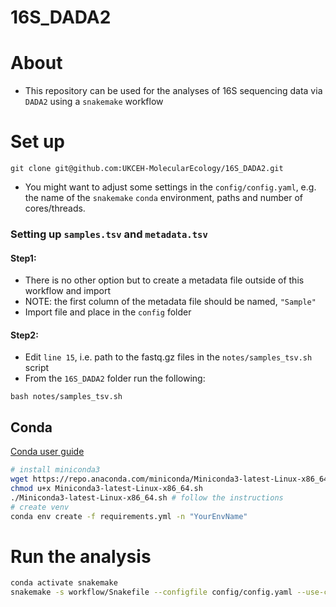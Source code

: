 # 16S_DADA2
# About
- This repository can be used for the analyses of 16S sequencing data via `DADA2` using a `snakemake` workflow

# Set up
```
git clone git@github.com:UKCEH-MolecularEcology/16S_DADA2.git
```

- You might want to adjust some settings in the `config/config.yaml`, e.g.
the name of the `snakemake` `conda` environment, paths and number of cores/threads.

### Setting up `samples.tsv` and `metadata.tsv`

#### Step1:
- There is no other option but to create a metadata file outside of this workflow and import
- NOTE: the first column of the metadata file should be named, `"Sample"`
- Import file and place in the `config` folder

#### Step2:
- Edit `line 15`, i.e. path to the fastq.gz files in the `notes/samples_tsv.sh` script
- From the `16S_DADA2` folder run the following:
```
bash notes/samples_tsv.sh
```

## Conda
[Conda user guide](https://docs.conda.io/projects/conda/en/latest/user-guide/index.html)
```bash
# install miniconda3
wget https://repo.anaconda.com/miniconda/Miniconda3-latest-Linux-x86_64.sh
chmod u+x Miniconda3-latest-Linux-x86_64.sh
./Miniconda3-latest-Linux-x86_64.sh # follow the instructions
# create venv
conda env create -f requirements.yml -n "YourEnvName"
```

# Run the analysis
```bash
conda activate snakemake
snakemake -s workflow/Snakefile --configfile config/config.yaml --use-conda --cores 24 --conda-frontend conda --conda-prefix /hdd0/susbus/tools/conda_env --rerun-trigger mtime -rp
```
